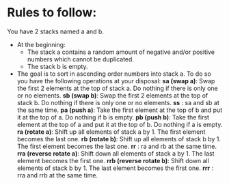 # Rules to follow:
You have 2 stacks named a and b.
* At the beginning:
	- The stack a contains a random amount of negative and/or positive numbers which cannot be duplicated.
	- The stack b is empty.
* The goal is to sort in ascending order numbers into stack a. To do so you have the following operations at your disposal:
**sa (swap a)**:
	Swap the first 2 elements at the top of stack a.
	Do nothing if there is only one or no elements.
**sb (swap b)**: 
	Swap the first 2 elements at the top of stack b.
	Do nothing if there is only one or no elements.
**ss** : 
	sa and sb at the same time.
**pa (push a)**: 
	Take the first element at the top of b and put it at the top of a.
	Do nothing if b is empty.
**pb (push b)**: 
	Take the first element at the top of a and put it at the top of b.
	Do nothing if a is empty.
**ra (rotate a)**: 
	Shift up all elements of stack a by 1.
	The first element becomes the last one.
**rb (rotate b)**: 
	Shift up all elements of stack b by 1.
	The first element becomes the last one.
**rr** : 
	ra and rb at the same time.
**rra (reverse rotate a)**: 
	Shift down all elements of stack a by 1.
	The last element becomes the first one.
**rrb (reverse rotate b)**: 
	Shift down all elements of stack b by 1.
	The last element becomes the first one.
**rrr** : 
	rra and rrb at the same time.